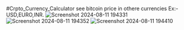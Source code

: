 #Crpto_Currency_Calculator
see bitcoin price in othere currencies Ex:-USD,EURO,INR. 
![Screenshot 2024-08-11 194331](https://github.com/user-attachments/assets/74cca274-7d91-4a5e-a30d-8f954e7e4266) 
![Screenshot 2024-08-11 194352](https://github.com/user-attachments/assets/b739a090-82fe-49a1-8ec1-1112ecc7b654) 
![Screenshot 2024-08-11 194410](https://github.com/user-attachments/assets/7dc37641-1ad7-4e03-9aa4-b6d822c9da15)
